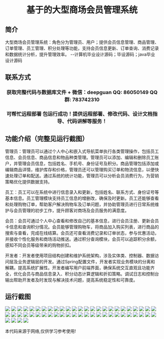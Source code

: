 <p><h1 align="center">基于的大型商场会员管理系统</h1></p>

## 简介
大型商场会员管理系统：角色分为管理员、用户；提供会员信息管理、商品管理、订单管理、员工管理、积分处理等功能，支持会员信息更新、订单查询、消费记录和数据统计分析，提升管理效率。    --计算机毕业设计源码；毕设源码；java毕业设计源码


## 联系方式
<p><h3 align="center">获取完整代码与数据库文件 + 微信：deepguan QQ: 86050149 QQ群: 783742310</h3></p>
<p><h3 align="center">可帮忙远程部署 包运行成功！提供远程部署、修改代码、设计文档指导、代码讲解等服务！</h3></p>

## 功能介绍（完整见运行截图）
管理员：管理员可以通过个人中心和嵌入式导航菜单执行各类管理操作，包括员工信息、会员信息、商品信息和物品种类管理。管理员可以添加、编辑和删除员工账户，并管理会员信息，包括姓名、手机号、身份证号及积分。商品管理包括添加或编辑商品详情，维护库存和价格，管理员还可以管理购买订单和物流信息，以便快速处理订单和配送。通过系统的统计功能，管理员可以分析会员消费行为，为营销策略优化提供数据支持。

员工：员工可以在系统中进行信息录入和更新，包括姓名、联系方式、身份证号等基本信息。员工管理模块支持员工信息的增删改，确保及时更新。员工还能够查看和处理购物订单，帮助客户解决购物车及订单问题，并协助管理员进行日常系统维护与会员管理的初步工作，提升顾客对商场及会员服务的满意度。

会员：会员可通过个人中心查看和修改自己的基本信息，进行会员注册、更新会员卡信息和查询积分情况。会员能够管理购物车，将商品加入购买列表，进行商品的搜索与查看，完成在线结算。会员还可查看消费记录和订单状态，参与优惠活动，并接收个性化服务和商场活动推送。通过积分查询模块，会员可以追踪积分余额，感知不同会员等级带来的购物折扣。

开发者：开发者使用项目结构创建和维护系统架构，涉及实体类、控制器、数据访问层及业务逻辑层的开发。通过Spring配置文件，开发者实现业务模块的分离和解耦，提高系统扩展性。开发者编写用户前端界面，确保系统交互直观且功能齐全，优化会员与商品信息录入、积分动态计算逻辑和折扣策略。调试日志和控制台输出帮助开发者及时发现与解决技术问题，提高系统稳定性和可靠度。


## 运行截图
![](img/001.jpg)
![](img/002.jpg)
![](img/003.jpg)
![](img/004.jpg)
![](img/005.jpg)
![](img/006.jpg)
![](img/007.jpg)
![](img/008.jpg)
![](img/009.jpg)
![](img/010.jpg)
![](img/011.jpg)
![](img/012.jpg)
![](img/013.jpg)
![](img/014.jpg)
![](img/015.jpg)
![](img/016.jpg)
![](img/017.jpg)
![](img/018.jpg)
![](img/019.jpg)
![](img/020.jpg)
![](img/021.jpg)
![](img/022.jpg)
![](img/023.jpg)
![](img/024.jpg)
![](img/025.jpg)
![](img/026.jpg)
![](img/027.jpg)
![](img/028.jpg)
![](img/029.jpg)
![](img/030.jpg)
![](img/031.jpg)
![](img/032.jpg)
![](img/033.jpg)
![](img/034.jpg)
![](img/035.jpg)
![](img/036.jpg)
![](img/037.jpg)
![](img/038.jpg)
![](img/039.jpg)
![](img/040.jpg)
![](img/041.jpg)
![](img/042.jpg)
![](img/043.jpg)
![](img/044.jpg)
![](img/045.jpg)
![](img/046.jpg)
![](img/047.jpg)
![](img/048.jpg)
![](img/049.jpg)
![](img/050.jpg)
![](img/051.jpg)
![](img/052.jpg)
![](img/053.jpg)
![](img/054.jpg)

<p>本代码来源于网络,仅供学习参考使用!</p>
